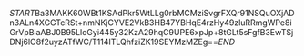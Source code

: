 $START$Ba3MAKK60WBt1KSAdPkr5WtLLg0rbMCMziSvgrFXQr91NSQuOXjADn3ALn4XGGTcRSt+nmNKjCYVE2VkB3HB47YBHqE4rzHy49zluRRmgWPe8iGrVpBiaABJ0B95LloGyi445y32KzA29hqC9UPE6xpJp+8tGLt5sFgfB3EwTSjDNj6lO8f2uyzATfWC/T114ITLQhfziZK19SEYMzMZEg==$END$